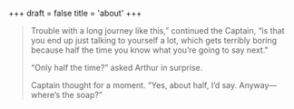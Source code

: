 +++
draft = false
title = 'about'
+++
> Trouble with a long journey like this,” continued the Captain, “is that you end up just talking to yourself a lot, which gets terribly boring because half the time you know what you’re going to say next." 
>
> “Only half the time?” asked Arthur in surprise.
>
> Captain thought for a moment. “Yes, about half, I’d say. Anyway—where’s the soap?”

 